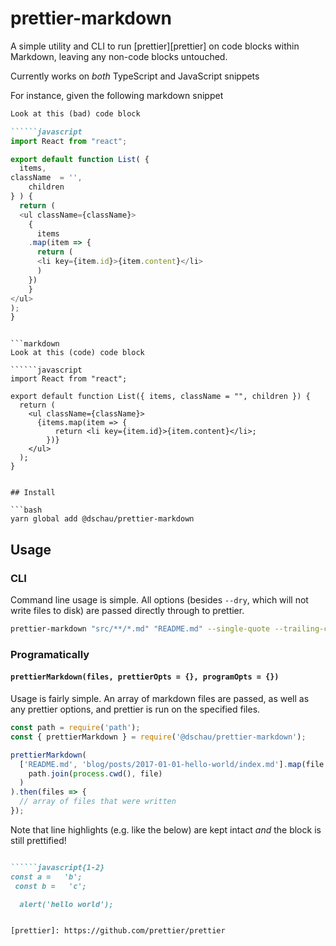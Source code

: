# prettier-markdown

A simple utility and CLI to run [prettier][prettier] on code blocks within Markdown, leaving any non-code blocks untouched.

Currently works on _both_ TypeScript and JavaScript snippets

For instance, given the following markdown snippet

```markdown
Look at this (bad) code block

``````javascript
import React from "react";

export default function List( {
  items,
className  = '',
    children
} ) {
  return (
  <ul className={className}>
    {
      items
    .map(item => {
      return (
      <li key={item.id}>{item.content}</li>
      )
    })
    }
</ul>
);
}
``````
```

```markdown
Look at this (code) code block

``````javascript
import React from "react";

export default function List({ items, className = "", children }) {
  return (
    <ul className={className}>
      {items.map(item => {
          return <li key={item.id}>{item.content}</li>;
        })}
    </ul>
  );
}
``````
```

## Install

```bash
yarn global add @dschau/prettier-markdown
```

## Usage

### CLI

Command line usage is simple. All options (besides `--dry`, which will not write files to disk) are passed directly through to prettier. 

```bash
prettier-markdown "src/**/*.md" "README.md" --single-quote --trailing-comma es5
```

### Programatically

#### `prettierMarkdown(files, prettierOpts = {}, programOpts = {})`

Usage is fairly simple. An array of markdown files are passed, as well as any prettier options, and prettier is run on the specified files.

```javascript
const path = require('path');
const { prettierMarkdown } = require('@dschau/prettier-markdown');

prettierMarkdown(
  ['README.md', 'blog/posts/2017-01-01-hello-world/index.md'].map(file =>
    path.join(process.cwd(), file)
  )
).then(files => {
  // array of files that were written
});

```

Note that line highlights (e.g. like the below) are kept intact _and_ the block is still prettified!

```markdown

``````javascript{1-2}
const a =   'b';
 const b =   'c';

  alert('hello world');
``````
```

[prettier]: https://github.com/prettier/prettier
